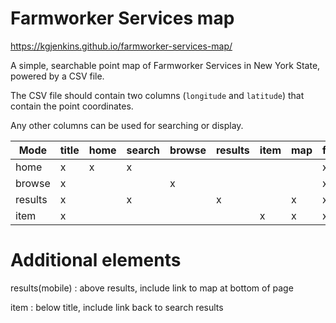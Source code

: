 # Farmworker Services map

https://kgjenkins.github.io/farmworker-services-map/

A simple, searchable point map of Farmworker Services in New York State, powered by a CSV file.

The CSV file should contain two columns (`longitude` and `latitude`) that contain the point coordinates.

Any other columns can be used for searching or display.



Mode   | title | home | search | browse | results | item | map | footer
-------|-------|------|--------|--------|---------|------|-----|-------
home   |   x   |  x   |   x    |        |         |      |     |   x
browse |   x   |      |        |    x   |         |      |     |   x
results|   x   |      |   x    |        |   x     |      |  x  |   x
item   |   x   |      |        |        |         |   x  |  x  |   x

# Additional elements

results(mobile) : above results, include link to map at bottom of page

item : below title, include link back to search results
